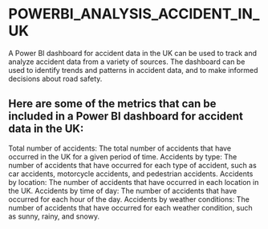 # POWERBI_ANALYSIS_ACCIDENT_IN_UK
A Power BI dashboard for accident data in the UK can be used to track and analyze accident data from a variety of sources. The dashboard can be used to identify trends and patterns in accident data, and to make informed decisions about road safety.

## Here are some of the metrics that can be included in a Power BI dashboard for accident data in the UK:
Total number of accidents: The total number of accidents that have occurred in the UK for a given period of time.
Accidents by type: The number of accidents that have occurred for each type of accident, such as car accidents, motorcycle accidents, and pedestrian accidents.
Accidents by location: The number of accidents that have occurred in each location in the UK.
Accidents by time of day: The number of accidents that have occurred for each hour of the day.
Accidents by weather conditions: The number of accidents that have occurred for each weather condition, such as sunny, rainy, and snowy.

